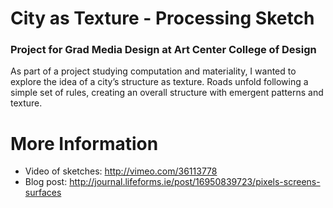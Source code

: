 # City as Texture - Processing Sketch
### Project for Grad Media Design at Art Center College of Design

As part of a project studying computation and materiality, I wanted to explore the idea of a city’s structure as texture. Roads unfold following a simple set of rules, creating an overall structure with emergent patterns and texture.

# More Information

* Video of sketches: http://vimeo.com/36113778
* Blog post: http://journal.lifeforms.ie/post/16950839723/pixels-screens-surfaces